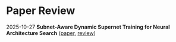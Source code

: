 # Paper Review

2025-10-27 **Subnet-Aware Dynamic Supernet Training for Neural Architecture Search**  ([paper](https://openaccess.thecvf.com/content/CVPR2025/papers/Jeon_Subnet-Aware_Dynamic_Supernet_Training_for_Neural_Architecture_Search_CVPR_2025_paper.pdf),  [review](https://drive.google.com/file/d/1ssps-23Z5ANikTHIM2U49JjMsNRG9nLJ/view?usp=drive_link))
